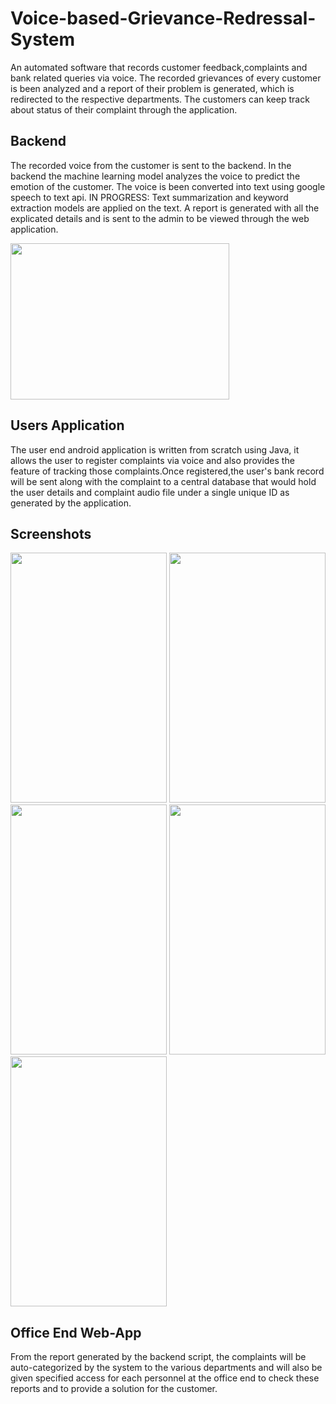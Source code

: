# Voice-based-Grievance-Redressal-System

An automated software that records customer feedback,complaints and bank related queries via voice. The recorded grievances of every customer is been analyzed and a report of their problem is generated, which is redirected to the respective departments. The customers can keep track about status of their complaint through the application.

## Backend 

The recorded voice from the customer is sent to the backend. In the backend the machine learning model analyzes the voice to predict the emotion of the customer. The voice is been converted into text using google speech to text api. IN PROGRESS:  Text summarization and keyword extraction models are applied on the text. A report is generated with all the explicated details and is sent to the admin to be viewed through the web application.

<p float="left">
<img src="https://github.com/barath83/Voice-based-Grievance-Redressal-System/blob/master/images/cnn.png" width="350" height="250" >
 </p>
 
 ## Users Application
 
 The user end android application is written from scratch using Java, it allows the user to register complaints via voice and also provides the feature of tracking those complaints.Once registered,the user's bank record will be sent along with the complaint to a central database that would hold the user details and complaint audio file under a single unique ID as generated by the application.
 
 ## Screenshots
 <p float="left">
<img src="https://github.com/barath83/Voice-based-Grievance-Redressal-System/blob/master/images/ss-1.png" width="250" height="400" >
<img src="https://github.com/barath83/Voice-based-Grievance-Redressal-System/blob/master/images/ss-2.png" width="250" height="400" >
<img src="https://github.com/barath83/Voice-based-Grievance-Redressal-System/blob/master/images/ss-3.png" width="250" height="400" >
<img src="https://github.com/barath83/Voice-based-Grievance-Redressal-System/blob/master/images/ss-4.png" width="250" height="400" >
<img src="https://github.com/barath83/Voice-based-Grievance-Redressal-System/blob/master/images/ss-5.png" width="250" height="400" >  
 </p>
 
 ## Office End Web-App
 
 From the report generated by the backend script, the complaints will be auto-categorized by the system to the various departments and will also be given specified access for each personnel at the office end to check these reports and to provide a solution for the customer.
 

